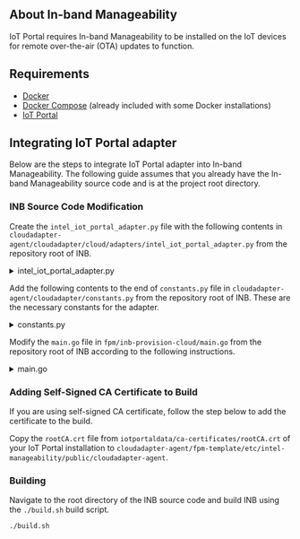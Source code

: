 ## About In-band Manageability

IoT Portal requires In-band Manageability to be installed on the IoT devices for remote over-the-air (OTA) updates to function.

## Requirements

- [Docker](https://www.docker.com/community-edition#/download)
- [Docker Compose](https://docs.docker.com/compose/install/) (already included with some Docker installations)
- [IoT Portal](/) 

## Integrating IoT Portal adapter

Below are the steps to integrate IoT Portal adapter into In-band Manageability. The following guide assumes that you already have the In-band Manageability source code and is at the project root directory.

### INB Source Code Modification

Create the `intel_iot_portal_adapter.py` file with the following contents in `cloudadapter-agent/cloudadapter/cloud/adapters/intel_iot_portal_adapter.py` from the repository root of INB.
<details>
  <summary>intel_iot_portal_adapter.py</summary>

```python
# -*- coding: utf-8 -*-
"""
Adapter for communication with the cloud agent on the device. It abstracts
creation of the cloud connection, termination, creating commands etc.

Connects to Intel IoT Portal via the General Cloud MQTT client

@copyright: Copyright 2020 Intel Corporation All Rights Reserved.
@license: Intel, see licenses/LICENSE for more details.
"""

from cloudadapter.exceptions import AdapterConfigureError, ClientBuildError
from cloudadapter.constants import (INTEL_IOT_PORTAL_MQTT_PORT,
                                    INTEL_IOT_PORTAL_ENDPOINT,
                                    INTEL_IOT_PORTAL_CACERT,
                                    ADAPTER_CONFIG_PATH)
from cloudadapter.cloud.cloud_builders import build_client_with_config
from cloudadapter.cloud.adapters.generic_adapter import GenericAdapter
from base64 import b64encode, b64decode
from hashlib import sha256
from future.moves.urllib.request import quote
from hmac import HMAC
from time import time, sleep
import requests
import json
import os
import logging

logger = logging.getLogger(__name__)


class IntelIotPortalAdapter(GenericAdapter):

    def configure(self, unique_id, device_connection_key, device_unique_id):
        """Configure the Intel IoT Portal adapter

        @param unique_id: (str) The user unique id
        @param device_connection_key: (str) The device connection key
        @param device_unique_id: (str) The device unique id
        @exception AdapterConfigureError: If configuration fails
        """
        hostname, device_unique_id, device_mqtt_password = self._retrieve_mqtt_credentials(unique_id,
                                                                                           device_connection_key,
                                                                                           device_unique_id)
        event_pub = "devices/{}/messages/events/".format(device_unique_id)
        config = {
            "mqtt": {
                "username": device_unique_id,
                "password": device_mqtt_password,
                "hostname": hostname,
                "client_id": device_unique_id,
                "port": INTEL_IOT_PORTAL_MQTT_PORT
            },
            "proxy": {
                "auto": True
            },
            "tls": {
                "version": "TLSv1.2",
                "certificates": str(INTEL_IOT_PORTAL_CACERT)
            },
            "event": {
                "pub": event_pub,
                "format": "{\"eventGeneric\": \"{value}\"}"
            },
            "telemetry": {
                "pub": event_pub,
                "format": "{\"{key}\": \"{value}\"}"
            },
            "attribute": {
                "pub": "devices/{}/properties/reported/".format(device_unique_id),
                "format": "{\"{key}\": \"{value}\"}"
            },
            "method": {
                "pub": "iotportal/{}/methods/res/{}".format(device_unique_id, "{request_id}"),
                "format": "",
                "sub": "iotportal/{}/methods/POST/#".format(device_unique_id),
                "parse": {
                    "single": {
                        "request_id": {
                            "regex": r"iotportal\/{}\/methods\/POST\/(\w+)\/([\w=?$]+)".format(device_unique_id),
                            "group": 2
                        },
                        "method": {
                            "regex": r"iotportal\/{}\/methods\/POST\/(\w+)\/([\w=?$]+)".format(device_unique_id),
                            "group": 1
                        },
                        "args": {
                            "path": ""
                        }
                    }
                }
            }
        }

        try:
            self._client = build_client_with_config(config)
        except ClientBuildError as e:
            raise AdapterConfigureError(str(e))

    def _retrieve_mqtt_credentials(self, unique_id, device_connection_key, existing_device_unique_id):
        """Retrieve the IoT Portal credentials associated to the device

        @param unique_id: (str) The user unique id
        @param device_connection_key: (str) The device connection key
        @param existing_device_unique_id: (str) The existing device unique id
        @return:           (tuple) The IoT Portal MQTT hostname, device unique id and device MQTT password
        """

        # Set up the initial HTTP request
        endpoint = "{}/api/devices/register".format(INTEL_IOT_PORTAL_ENDPOINT)
        headers = {
            "Accept": "application/json",
            "Content-Type": "application/json; charset=utf-8",
            "Connection": "keep-alive",
            "UserAgent": "prov_device_client/1.0",
            "Authorization": "Bearer {}".format(device_connection_key),
        }

        if existing_device_unique_id:
            payload = {'unique_id': unique_id, 'device_unique_id': existing_device_unique_id}

            # Place a registration request for the device
            result = requests.post(endpoint, headers=headers, json=payload, verify=INTEL_IOT_PORTAL_CACERT)
        else:
            payload = {'unique_id': unique_id}

            # Place a registration request for the device
            result = requests.post(endpoint, headers=headers, json=payload, verify=INTEL_IOT_PORTAL_CACERT)
        data = result.json()

        # Get the device's assigned hub
        if result.ok:
            mqtt_endpoint = data.get("result").get("mqttEndpoint")
            device = data.get("result").get("device")
            device_unique_id = device.get("unique_id")
            device_mqtt_password = device.get("mqtt_password")
            return [mqtt_endpoint, device_unique_id, device_mqtt_password]
        else:
            error = "Ran into an error retrieving hostname: {} {}".format(
                result.status_code, result.text)
            raise AdapterConfigureError(error)
```
</details>

Add the following contents to the end of `constants.py` file in `cloudadapter-agent/cloudadapter/constants.py` from the repository root of INB. These are the necessary constants for the adapter.
<details>
  <summary>constants.py</summary>

```python
# ========== Intel IoT Portal configuration constants


# The port to which the IntelMQTTClient should connect
INTEL_IOT_PORTAL_MQTT_PORT = 8883

# Endpoint for device provisioning
INTEL_IOT_PORTAL_ENDPOINT = "https://<your-portal-hostname>"

INTEL_IOT_PORTAL_CACERT = INTEL_MANAGEABILITY_ETC_PATH_PREFIX / \
    'public' / 'cloudadapter-agent' / 'rootCA.crt'
```
</details>

Modify the `main.go` file in `fpm/inb-provision-cloud/main.go` from the repository root of INB according to the following instructions.
<details>
  <summary>main.go</summary>

Add the following additional functions into the `main.go` file:
```go
func configureIntelIotPortal() string {
	println("\nConfiguring to use Intel IoT Portal...")

	uniqueId := promptString("Please enter your unique ID:")
	deviceConnectionKey := promptString("Please enter the Device Connection Key:")
	deviceUniqueId := promptString("Please enter the Device Unique Id (if available):")

	return makeIntelIotPortalJson(uniqueId, deviceConnectionKey, deviceUniqueId)
}

func makeIntelIotPortalJson(uniqueId string, deviceConnectionKey string, deviceUniqueId string) string {
	return `{ "cloud": "inteliotportal", "config": { "unique_id": "` + uniqueId +
	`", "device_connection_key": "` + deviceConnectionKey +
	`", "device_unique_id": "` + deviceUniqueId + `" } }`
}
```

Modify the `setUpCloudCredentialDirectory` function in the `main.go` file to add an additional `case` for IoT Portal selection:
```go
 case "Intel IoT Portal":
		cloudConfig = configureIntelIotPortal()
```
</details>

### Adding Self-Signed CA Certificate to Build
If you are using self-signed CA certificate, follow the step below to add the certificate to the build.

Copy the `rootCA.crt` file from `iotportaldata/ca-certificates/rootCA.crt` of your IoT Portal installation to `cloudadapter-agent/fpm-template/etc/intel-manageability/public/cloudadapter-agent`.

### Building
Navigate to the root directory of the INB source code and build INB using the `./build.sh` build script.
```shell
./build.sh
```
